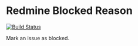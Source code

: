 # Redmine Blocked Reason

[![Build Status](https://travis-ci.org/zitec/redmine_blocked_reason.svg?branch=master)](https://travis-ci.org/zitec/redmine_blocked_reason)

Mark an issue as blocked.
